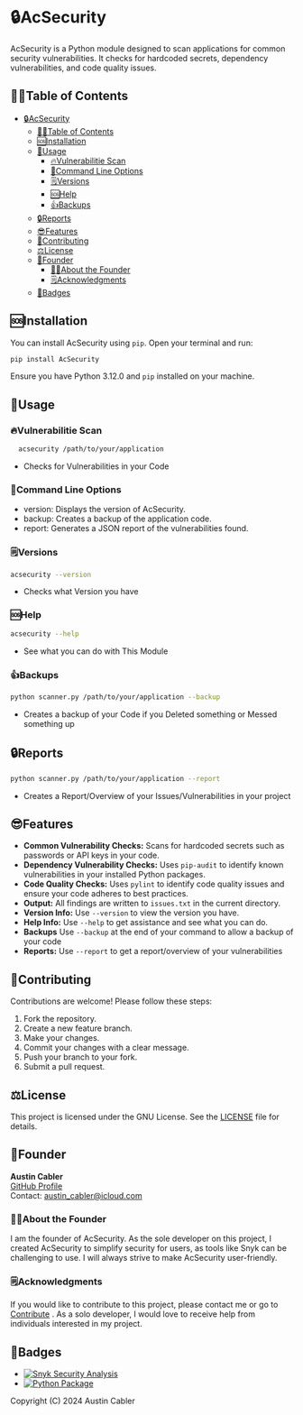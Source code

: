 
# 🔒AcSecurity

AcSecurity is a Python module designed to scan applications for common security vulnerabilities. It checks for hardcoded secrets, dependency vulnerabilities, and code quality issues.

## 🤷‍♂️Table of Contents

- [🔒AcSecurity](#acsecurity)
  - [🤷‍♂️Table of Contents](#️table-of-contents)
  - [🆘Installation](#installation)
  - [🔨Usage](#usage)
    - [🔥Vulnerabilitie Scan](#vulnerabilitie-scan)
    - [🔨Command Line Options](#command-line-options)
    - [🗒️Versions](#️versions)
    - [🆘Help](#help)
    - [👍Backups](#backups)
  - [🔒Reports](#reports)
  - [😎Features](#features)
  - [💖Contributing](#contributing)
  - [⚖️License](#️license)
  - [🔨Founder](#founder)
    - [🧑‍💻About the Founder](#about-the-founder)
    - [🗒️Acknowledgments](#️acknowledgments)
  - [📛Badges](#badges)

## 🆘Installation

You can install AcSecurity using `pip`. Open your terminal and run:

```bash
pip install AcSecurity
```

Ensure you have Python 3.12.0 and `pip` installed on your machine.

## 🔨Usage

### 🔥Vulnerabilitie Scan

```bash
  acsecurity /path/to/your/application
```

- Checks for Vulnerabilities in your Code

### 🔨Command Line Options

- version: Displays the version of AcSecurity.
- backup: Creates a backup of the application code.
- report: Generates a JSON report of the vulnerabilities found.

### 🗒️Versions

```bash
acsecurity --version
```

- Checks what Version you have

### 🆘Help

```bash
acsecurity --help
```

- See what you can do with This Module

### 👍Backups

```bash
python scanner.py /path/to/your/application --backup
```

- Creates a backup of your Code if you Deleted something or Messed something up

## 🔒Reports

```bash
python scanner.py /path/to/your/application --report
```

- Creates a Report/Overview of your Issues/Vulnerabilities in your project

## 😎Features

- **Common Vulnerability Checks:** Scans for hardcoded secrets such as passwords or API keys in your code.
- **Dependency Vulnerability Checks:** Uses `pip-audit` to identify known vulnerabilities in your installed Python packages.
- **Code Quality Checks:** Uses `pylint` to identify code quality issues and ensure your code adheres to best practices.
- **Output:** All findings are written to `issues.txt` in the current directory.
- **Version Info:** Use `--version` to view the version you have.
- **Help Info:** Use `--help` to get assistance and see what you can do.
- **Backups** Use `--backup` at the end of your command to allow a backup of your code
- **Reports:** Use `--report` to get a report/overview of your vulnerabilities

## 💖Contributing

Contributions are welcome! Please follow these steps:

1. Fork the repository.
2. Create a new feature branch.
3. Make your changes.
4. Commit your changes with a clear message.
5. Push your branch to your fork.
6. Submit a pull request.

## ⚖️License

This project is licensed under the GNU License. See the [LICENSE](LICENSE) file for details.

## 🔨Founder

**Austin Cabler**  
[GitHub Profile](https://github.com/austincabler13)  
Contact: [austin_cabler@icloud.com](mailto:austin_cabler@icloud.com)

### 🧑‍💻About the Founder

I am the founder of AcSecurity. As the sole developer on this project, I created AcSecurity to simplify security for users, as tools like Snyk can be challenging to use. I will always strive to make AcSecurity user-friendly.

### 🗒️Acknowledgments

If you would like to contribute to this project, please contact me or go to [Contribute](/CONTRIBUTING.md) . As a solo developer, I would love to receive help from individuals interested in my project.

## 📛Badges

- [![Snyk Security Analysis](https://github.com/austincabler13/AcSecurity/actions/workflows/snyk-security.yml/badge.svg)](https://github.com/austincabler13/AcSecurity/actions/workflows/snyk-security.yml)
- [![Python Package](https://github.com/austincabler13/AcSecurity/actions/workflows/python-publish.yml/badge.svg)](https://github.com/austincabler13/AcSecurity/actions/workflows/python-publish.yml)


Copyright (C) 2024  Austin Cabler
